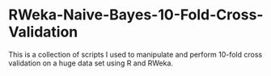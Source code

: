 # RWeka-Naive-Bayes-10-Fold-Cross-Validation
This is a collection of scripts I used to manipulate and perform 10-fold cross validation on a huge data set using R and RWeka.
